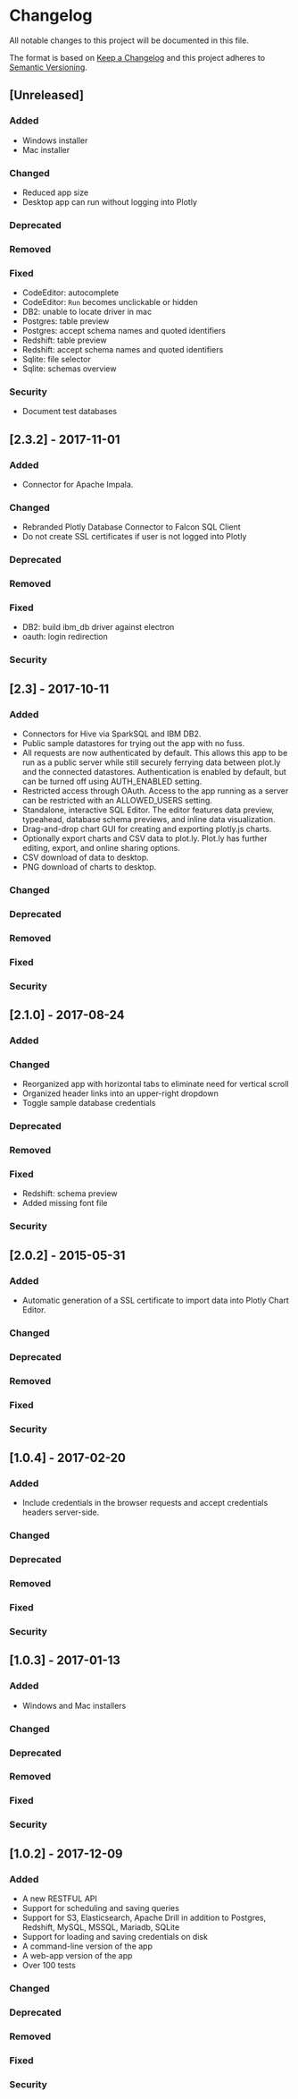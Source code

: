 # Changelog
All notable changes to this project will be documented in this file.

The format is based on [Keep a Changelog](http://keepachangelog.com/en/1.0.0/)
and this project adheres to [Semantic Versioning](http://semver.org/spec/v2.0.0.html).


## [Unreleased]

### Added
* Windows installer
* Mac installer

### Changed
* Reduced app size
* Desktop app can run without logging into Plotly

### Deprecated

### Removed

### Fixed
* CodeEditor: autocomplete
* CodeEditor: `Run` becomes unclickable or hidden
* DB2: unable to locate driver in mac
* Postgres: table preview
* Postgres: accept schema names and quoted identifiers
* Redshift: table preview
* Redshift: accept schema names and quoted identifiers
* Sqlite: file selector
* Sqlite: schemas overview

### Security
* Document test databases


## [2.3.2] - 2017-11-01

### Added
* Connector for Apache Impala.

### Changed
* Rebranded Plotly Database Connector to Falcon SQL Client
* Do not create SSL certificates if user is not logged into Plotly

### Deprecated

### Removed

### Fixed
* DB2: build ibm_db driver against electron
* oauth: login redirection

### Security


## [2.3] - 2017-10-11

### Added
* Connectors for Hive via SparkSQL and IBM DB2.
* Public sample datastores for trying out the app with no fuss.
* All requests are now authenticated by default. This allows this app to be run
  as a public server while still securely ferrying data between plot.ly and the
  connected datastores. Authentication is enabled by default, but can be turned
  off using AUTH_ENABLED setting.
* Restricted access through OAuth. Access to the app running as a server can be
  restricted with an ALLOWED_USERS setting.
* Standalone, interactive SQL Editor. The editor features data preview,
  typeahead, database schema previews, and inline data visualization.
* Drag-and-drop chart GUI for creating and exporting plotly.js charts.
* Optionally export charts and CSV data to plot.ly. Plot.ly has further editing,
  export, and online sharing options.
* CSV download of data to desktop.
* PNG download of charts to desktop.

### Changed

### Deprecated

### Removed

### Fixed

### Security


## [2.1.0] - 2017-08-24

### Added

### Changed
* Reorganized app with horizontal tabs to eliminate need for vertical scroll
* Organized header links into an upper-right dropdown
* Toggle sample database credentials

### Deprecated

### Removed

### Fixed
* Redshift: schema preview
* Added missing font file

### Security


## [2.0.2] - 2015-05-31

### Added
* Automatic generation of a SSL certificate to import data into Plotly Chart
  Editor.

### Changed

### Deprecated

### Removed

### Fixed

### Security



## [1.0.4] - 2017-02-20

### Added
* Include credentials in the browser requests and accept credentials headers
  server-side.

### Changed

### Deprecated

### Removed

### Fixed

### Security


## [1.0.3] - 2017-01-13

### Added
* Windows and Mac installers

### Changed

### Deprecated

### Removed

### Fixed

### Security


## [1.0.2] - 2017-12-09

### Added
* A new RESTFUL API
* Support for scheduling and saving queries
* Support for S3, Elasticsearch, Apache Drill in addition to Postgres, Redshift,
  MySQL, MSSQL, Mariadb, SQLite
* Support for loading and saving credentials on disk
* A command-line version of the app
* A web-app version of the app
* Over 100 tests

### Changed

### Deprecated

### Removed

### Fixed

### Security
